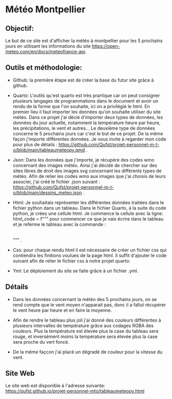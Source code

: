 # Météo Montpellier

## Objectif:

Le but de ce site est d'afficher la météo à montpellier pour les 5 prochains jours en utilisant les informations du site https://open-meteo.com/en/docs/meteofrance-api.

## Outils et méthodologie:

- Github: la première étape est de créer la base du futur site grâce à github.

- Quarto: L'outils qu'est quarto est très prartique car on peut consigner plusieurs langages de programmations dans le document et avoir un rendu de la forme que l'on souhaite, ici on a privilégié le html. 
En premier lieu il faut importer les données qu'on souhaite utiliser du site météo. Dans ce projet j'ai décié d'importer deux types de données, les données du jour actuelle, notamment la température heure par heure, les précipitations, le vent et autres... Le deuxième type de données concerne le 5 prochains jours car c'est le but de ce projet. De la même façon j'importe différentes données. 
 Je vous invite à regarder mon code pour plus de détails : https://github.com/Qufst/projet-personnel-m-t-o/blob/main/tableaumeteopy.qmd .

 - Json: Dans les données que j'importe, je récupère des codes wmo concernant des images météo. Ainsi j'ai décidé de chercher sur des sites libres de droit des images svg concernant les différents types de météo. Afin de relier les codes wmo aux images que j'ai choisis de leurs associer, j'ai créé le fichier .json suivant : https://github.com/Qufst/projet-personnel-m-t-o/blob/main/dessins_meteo.json .

 - Html: Je souhaitais représenter les différentes données traitées dans le fichier python dans un tableau. Dans le fichier Quarto, à la suite du code python, je crées une cellule html. Je commence la cellule avec la ligne: html_code = f""" <table id="myTable1"> pour commencer ce que je vais écrire dans le tableau et je referme le tableau avec la commande : </table> """ .

 - Css: pour chaque rendu html il est nécessaire de créer un fichier css qui contiendra les finitions voulues de la page html. Il suffit d'ajouter le code suivant afin de relier le fichier css à notre projet quarto:
<head>
    <link rel="stylesheet" href="style.css">
</head> 

- Yml: Le déploiement du site se faite grâce à un fichier .yml.

## Détails

- Dans les données concernant la météo des 5 prochains jours, on se rend compte que le vent moyen n'apparait pas, donc il a fallut récupérer le vent heure par heure et en faire la moyenne.

- Afin de rendre le tableau plus joli j'ai donné des couleurs différentes à plusieurs intervalles de température grâce aux codages RGBA des couleurs. Plus la température est élevée plus la case du tableau sera rouge, et inversément moins la température sera élevée plus la case sera proche du vert foncé.

- De la même façcon j'ai placé un dégradé de couleur pour la vitesse du vent.

## Site Web

Le site web est disponible à l'adresse suivante:
https://qufst.github.io/projet-personnel-mto/tableaumeteopy.html